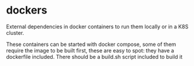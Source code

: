 # dockers
External dependencies in docker containers to run them locally or in a K8S cluster.

These containers can be started with docker compose, some of them require the image to be built first, these are easy to spot: they have a dockerfile included.
There should be a build.sh script included to build it
